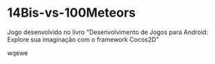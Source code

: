 # 14Bis-vs-100Meteors
Jogo desenvolvido no livro "Desenvolvimento de Jogos para Android: Explore sua imaginação com o framework Cocos2D"

wqewe
